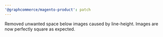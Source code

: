 ```yaml
---
'@graphcommerce/magento-product': patch
---
```


Removed unwanted space below <ProductListItem/> images caused by line-height. Images are now perfectly square as expected.
